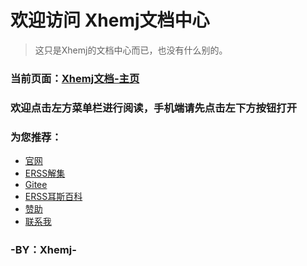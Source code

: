 # 欢迎访问 **Xhemj文档中心**
> 这只是Xhemj的文档中心而已，也没有什么别的。
### 当前页面：[Xhemj文档-主页](/)
### 欢迎点击左方菜单栏进行阅读，手机端请先点击左下方按钮打开
### 为您推荐：
* [官网](/)
* [ERSS解集](/Solve/)  
* [Gitee](https://gitee.com/xhemj)
* [ERSS耳斯百科](/ERSS-Wiki/)
* [赞助](/p/pay)
* [联系我](mailto:xhemj2680@163.com)
### -BY：Xhemj-
<div id="cc-myssl-id">
      <a href="https://myssl.com/xhemj.gitee.io?from=mysslid"><img src="https://xhemj.gitee.io/books/ssl.png" alt="" style="max-height:50px;display:block;margin:0 auto"></a>
</div>